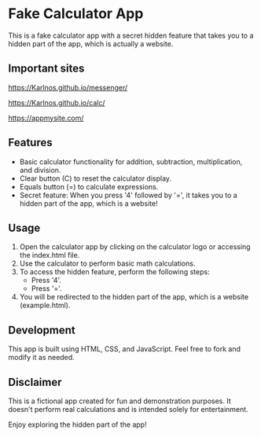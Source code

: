 # Fake Calculator App

This is a fake calculator app with a secret hidden feature that takes you to a hidden part of the app, which is actually a website. 

## Important sites

https://Karlnos.github.io/messenger/

https://Karlnos.github.io/calc/

https://appmysite.com/

## Features

- Basic calculator functionality for addition, subtraction, multiplication, and division.
- Clear button (C) to reset the calculator display.
- Equals button (=) to calculate expressions.
- Secret feature: When you press '4' followed by '=', it takes you to a hidden part of the app, which is a website!

## Usage

1. Open the calculator app by clicking on the calculator logo or accessing the index.html file.
2. Use the calculator to perform basic math calculations.
3. To access the hidden feature, perform the following steps:
   - Press '4'.
   - Press '='.
4. You will be redirected to the hidden part of the app, which is a website (example.html).

## Development

This app is built using HTML, CSS, and JavaScript. Feel free to fork and modify it as needed.

## Disclaimer

This is a fictional app created for fun and demonstration purposes. It doesn't perform real calculations and is intended solely for entertainment.

Enjoy exploring the hidden part of the app!
